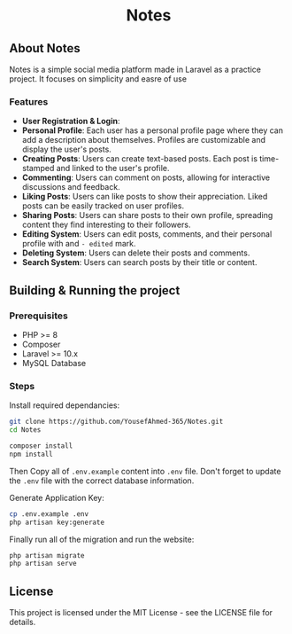 <h1 align="center">Notes</h1>

## About Notes

Notes is a simple social media platform made in Laravel as a practice project. It focuses on simplicity and easre of use

### Features
- **User Registration & Login**:
- **Personal Profile**: Each user has a personal profile page where they can add a description about themselves. Profiles are customizable and display the user's posts.
- **Creating Posts**: Users can create text-based posts. Each post is time-stamped and linked to the user's profile.
- **Commenting**: Users can comment on posts, allowing for interactive discussions and feedback.
- **Liking Posts**: Users can like posts to show their appreciation. Liked posts can be easily tracked on user profiles.
- **Sharing Posts**: Users can share posts to their own profile, spreading content they find interesting to their followers.
- **Editing System**: Users can edit posts, comments, and their personal profile with and `- edited` mark.
- **Deleting System**: Users can delete their posts and comments.
- **Search System**: Users can search posts by their title or content.

## Building & Running the project

### Prerequisites
- PHP >= 8
- Composer
- Laravel >= 10.x
- MySQL Database

### Steps

Install required dependancies:
```Bash
git clone https://github.com/YousefAhmed-365/Notes.git
cd Notes

composer install
npm install
```

Then Copy all of `.env.example` content into `.env` file. Don't forget to update the `.env` file with the correct database information.

Generate Application Key:
```Bash
cp .env.example .env
php artisan key:generate
```

Finally run all of the migration and run the website:
```Bash
php artisan migrate
php artisan serve
```

## License
This project is licensed under the MIT License - see the LICENSE file for details.



